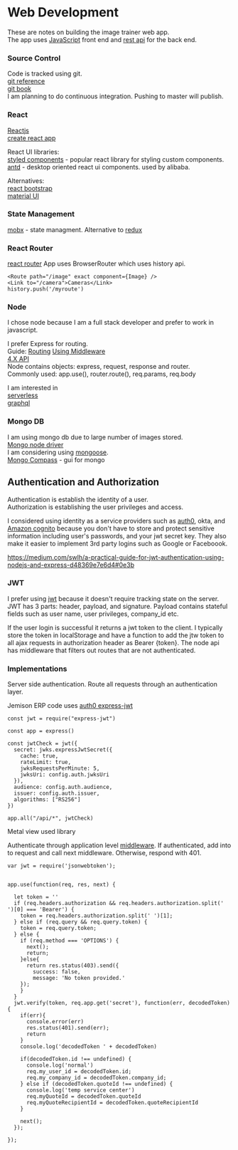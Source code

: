 # Web Development
These are notes on building the image trainer web app.  
The app uses [JavaScript](https://developer.mozilla.org/en-US/docs/Web/JavaScript)  front end and  [rest api](https://en.wikipedia.org/wiki/Representational_state_transfer) for the back end.   


### Source Control
Code is tracked using git.  
[git reference](https://git-scm.com/docs)  
[git book](https://git-scm.com/book/en/v2)  
I am planning to do continuous integration. Pushing to master will publish.  

### React  
[Reactjs](https://reactjs.org/docs/getting-started.html)    
[create react app](https://github.com/facebook/create-react-app)  

React UI libraries:  
[styled components](https://www.styled-components.com/) - popular react library for styling custom components.   
[antd](https://ant.design/docs/react/introduce) - desktop oriented react ui components. used by alibaba.   

Alternatives:  
[react bootstrap](https://react-bootstrap.github.io/)  
[material UI](https://material-ui.com/)  

### State Management   
[mobx](https://mobx.js.org/intro/overview.html) - state managment. Alternative to [redux](https://redux.js.org/)    

### React Router
[react router](https://reacttraining.com/react-router/web/guides/philosophy)  App uses BrowserRouter which uses history api.

```
<Route path="/image" exact component={Image} />
<Link to="/camera">Cameras</Link>
history.push('/myroute')
````


### Node  
I chose node because I am a full stack developer and prefer to work in javascript.  

I prefer Express for routing.  
Guide: [Routing](https://expressjs.com/en/guide/routing.html) [Using Middleware](http://expressjs.com/en/guide/using-middleware.html)  
[4.X API](https://expressjs.com/en/api.html)  
Node contains objects: express, request, response and router.  
Commonly used: app.use(), router.route(), req.params, req.body    

I am interested in  
[serverless](https://serverless.com/)   
[graphql](https://graphql.org/)   

### Mongo DB
I am using mongo db due to large number of images stored.  
[Mongo node driver](https://mongodb.github.io/node-mongodb-native/contents.html)  
I am considering using [mongoose](https://mongoosejs.com/).  
[Mongo Compass](https://www.mongodb.com/products/compass) - gui for mongo

## Authentication and Authorization
Authentication is establish the identity of a user.   
Authorization is establishing the user privileges and access.  

I considered using identity as a service providers such as [auth0](https://auth0.com/), okta, and [Amazon cognito](https://aws.amazon.com/cognito/) because you don't have to store and protect sensitive information including user's passwords, and your jwt secret key. They also make it easier to implement 3rd party logins such as Google or Faceboook.     

https://medium.com/swlh/a-practical-guide-for-jwt-authentication-using-nodejs-and-express-d48369e7e6d4#0e3b


### JWT 
I prefer using [jwt](https://jwt.io/) because it doesn't require tracking state on the server. JWT has 3 parts: header, payload, and signature. Payload contains stateful fields such as user name, user privileges, company_id etc. 

If the user login is successful it returns a jwt token to the client. I typically store the token in localStorage and have a function to add the jtw token to all ajax requests in authorization header as Bearer {token}. The node api has middleware that filters out routes that are not authenticated. 

### Implementations
Server side authentication. 
Route all requests through an authentication layer.  

Jemison ERP code uses [auth0 express-jwt](https://github.com/auth0/express-jwt)   
```
const jwt = require("express-jwt")

const app = express()

const jwtCheck = jwt({
  secret: jwks.expressJwtSecret({
    cache: true,
    rateLimit: true,
    jwksRequestsPerMinute: 5,
    jwksUri: config.auth.jwksUri
  }),
  audience: config.auth.audience,
  issuer: config.auth.issuer,
  algorithms: ["RS256"]
})

app.all("/api/*", jwtCheck)
```

Metal view used library 

Authenticate through application level [middleware](http://expressjs.com/en/guide/using-middleware.html). If authenticated, add into to request and call next middleware. Otherwise, respond with 401.  

```
var jwt = require('jsonwebtoken');


app.use(function(req, res, next) {

  let token = ''
  if (req.headers.authorization && req.headers.authorization.split(' ')[0] === 'Bearer') {
    token = req.headers.authorization.split(' ')[1];
  } else if (req.query && req.query.token) {
    token = req.query.token;
  } else {
    if (req.method === 'OPTIONS') {
      next();
      return;
    }else{
      return res.status(403).send({
        success: false,
        message: 'No token provided.'
    });
    }
  }
  jwt.verify(token, req.app.get('secret'), function(err, decodedToken) {
    if(err){
      console.error(err)
      res.status(401).send(err);
      return
    }
    console.log('decodedToken ' + decodedToken)

    if(decodedToken.id !== undefined) {
      console.log('normal')
      req.my_user_id = decodedToken.id;
      req.my_company_id = decodedToken.company_id;
    } else if (decodedToken.quoteId !== undefined) {
      console.log('temp service center')
      req.myQuoteId = decodedToken.quoteId
      req.myQuoteRecipientId = decodedToken.quoteRecipientId
    }

    next();
  });

});

```


